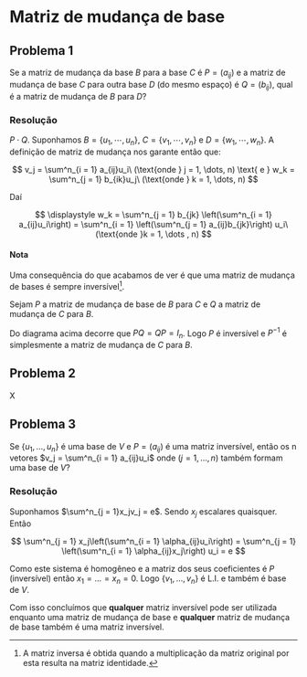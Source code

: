 # Matriz de mudança de base

## Problema 1

Se a matriz de mudança da base $B$ para a base $C$ é $P = (a_{ij})$ e a matriz de mudança de base $C$ para outra base $D$ (do mesmo espaço) é $Q = (b_{ij})$, qual é a matriz de mudança de $B$ para $D$?

### Resolução

$P \cdot Q$. Suponhamos $B = \{u_1, \cdots, u_n\}$, $C = \{v_1, \cdots, v_n\}$ e $D = \{w_1, \cdots, w_n\}$. A definição de matriz de mudança nos garante então que:

$$
v_j = \sum^n_{i = 1} a_{ij}u_i\ (\text{onde } j = 1, \dots, n) \text{ e
} w_k = \sum^n_{j = 1} b_{ik}u_j\ (\text{onde } k = 1, \dots, n)
$$

Daí

$$
\displaystyle w_k = \sum^n_{j = 1} b_{jk} \left(\sum^n_{i = 1} a_{ij}u_i\right)
= \sum^n_{i = 1} \left(\sum^n_{j = 1} a_{ij}b_{jk}\right) u_i\ (\text{onde }k = 1, \dots , n)
$$

#### Nota

Uma consequência do que acabamos de ver é que uma matriz de mudança de bases é sempre inversível[^1].

Sejam  $P$ a matriz de mudança de base de $B$ para $C$ e $Q$ a matriz de mudança de $C$ para $B$.

<img src="file:///home/user/Public/USP/Sistemas%20de%20Informação/2º%20semestre/Matrizes,%20Vetores%20e%20Geometria%20Analítica/Imagens/2021-10-03-16-41-22-image.png" title="" alt="" data-align="center">Do diagrama acima decorre que $PQ = QP = I_n$. Logo $P$ é inversível e $P^{-1}$ é simplesmente a matriz de mudança de $C$ para $B$.

## Problema 2

X

## Problema 3

Se $\{u_1, \dots, u_n\}$ é uma base de $V$ e $P = (a_{ij})$ é uma matriz inversível, então os n vetores $v_j = \sum^n_{i = 1} a_{ij}u_i$ onde $(j = 1, \dots, n)$ também formam uma base de $V$?

### Resolução

Suponhamos $\sum^n_{j = 1}x_jv_j = e$. Sendo $x_j$ escalares quaisquer. Então

$$
\sum^n_{j = 1} x_j\left(\sum^n_{i = 1} \alpha_{ij}u_i\right) =
\sum^n_{j = 1} \left(\sum^n_{i = 1} \alpha_{ij}x_j\right) u_i = e
$$

Como este sistema é homogêneo e a matriz dos seus coeficientes é $P$ (inversível) então $x_1 = \dots = x_n = 0$. Logo $\{v_1, \dots, v_n\}$ é L.I. e também é base de $V$.

Com isso concluímos que **qualquer** matriz inversível pode ser utilizada enquanto uma matriz de mudança de base e **qualquer** matriz de mudança de base também é uma matriz inversível.

[^1]: A matriz inversa é obtida quando a multiplicação da matriz original por esta resulta na matriz identidade.